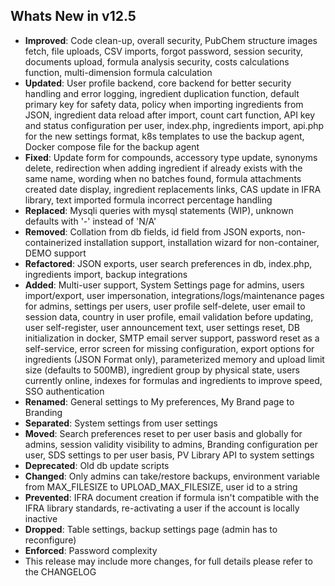 Whats New in v12.5
--------------------------
- **Improved**: Code clean-up, overall security, PubChem structure images fetch, file uploads, CSV imports, forgot password, session security, documents upload, formula analysis security, costs calculations function, multi-dimension formula calculation
- **Updated**: User profile backend, core backend for better security handling and error logging, ingredient duplication function, default primary key for safety data, policy when importing ingredients from JSON, ingredient data reload after import, count cart function, API key and status configuration per user, index.php, ingredients import, api.php for the new settings format, k8s templates to use the backup agent, Docker compose file for the backup agent
- **Fixed**: Update form for compounds, accessory type update, synonyms delete, redirection when adding ingredient if already exists with the same name, wording when no batches found, formula attachments created date display, ingredient replacements links, CAS update in IFRA library, text imported formula incorrect percentage handling
- **Replaced**: Mysqli queries with mysql statements (WIP), unknown defaults with '-' instead of 'N/A'
- **Removed**: Collation from db fields, id field from JSON exports, non-containerized installation support, installation wizard for non-container, DEMO support
- **Refactored**: JSON exports, user search preferences in db, index.php, ingredients import, backup integrations
- **Added**: Multi-user support, System Settings page for admins, users import/export, user impersonation, integrations/logs/maintenance pages for admins, settings per users, user profile self-delete, user email to session data, country in user profile, email validation before updating, user self-register, user announcement text, user settings reset, DB initialization in docker, SMTP email server support, password reset as a self-service, error screen for missing configuration, export options for ingredients (JSON Format only), parameterized memory and upload limit size (defaults to 500MB), ingredient group by physical state, users currently online, indexes for formulas and ingredients to improve speed, SSO authentication
- **Renamed**: General settings to My preferences, My Brand page to Branding
- **Separated**: System settings from user settings
- **Moved**: Search preferences reset to per user basis and globally for admins, session validity visibility to admins, Branding configuration per user, SDS settings to per user basis, PV Library API to system settings
- **Deprecated**: Old db update scripts
- **Changed**: Only admins can take/restore backups, environment variable from MAX_FILESIZE to UPLOAD_MAX_FILESIZE, user id to a string
- **Prevented**: IFRA document creation if formula isn't compatible with the IFRA library standards, re-activating a user if the account is locally inactive
- **Dropped**: Table settings, backup settings page (admin has to reconfigure)
- **Enforced**: Password complexity
- This release may include more changes, for full details please refer to the CHANGELOG